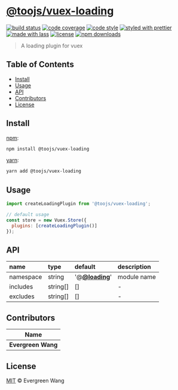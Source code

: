 # [**@toojs/vuex-loading**](https://github.com/toojs/vuex-loading)

[![build status](https://img.shields.io/travis/vincent1993/vuex-loading.svg)](https://travis-ci.com/@toojs/vuex-loading)
[![code coverage](https://img.shields.io/codecov/c/github/vincent1993/vuex-loading.svg)](https://codecov.io/gh/@toojs/vuex-loading)
[![code style](https://img.shields.io/badge/code_style-XO-5ed9c7.svg)](https://github.com/sindresorhus/xo)
[![styled with prettier](https://img.shields.io/badge/styled_with-prettier-ff69b4.svg)](https://github.com/prettier/prettier)
[![made with lass](https://img.shields.io/badge/made_with-lass-95CC28.svg)](https://lass.js.org)
[![license](https://img.shields.io/github/license/vincent1993/vuex-loading.svg)](LICENSE)
[![npm downloads](https://img.shields.io/npm/dt/@toojs/vuex-loading.svg)](https://npm.im/@toojs/vuex-loading)

> A loading plugin for vuex


## Table of Contents

* [Install](#install)
* [Usage](#usage)
* [API](#api)
* [Contributors](#contributors)
* [License](#license)


## Install

[npm][]:

```sh
npm install @toojs/vuex-loading
```

[yarn][]:

```sh
yarn add @toojs/vuex-loading
```


## Usage

```js
import createLoadingPlugin from '@toojs/vuex-loading';

// default usage
const store = new Vuex.Store({
  plugins: [createLoadingPlugin()]
});
```


## API

| name      | type      | default                                       | description |
| :-------- | :-------- | :-------------------------------------------- | :---------- |
| namespace | string    | '@[**@loading**](https://github.com/loading)' | module name |
| includes  | string\[] | \[]                                           | -           |
| excludes  | string\[] | \[]                                           | -           |


## Contributors

| Name               |
| ------------------ |
| **Evergreen Wang** |


## License

[MIT](LICENSE) © Evergreen Wang


## 

[npm]: https://www.npmjs.com/

[yarn]: https://yarnpkg.com/
